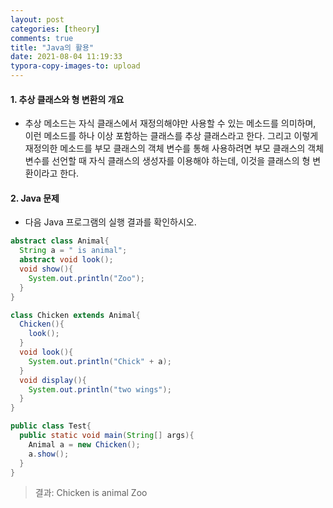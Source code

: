 ```yaml
---
layout: post
categories: [theory]
comments: true
title: "Java의 활용"
date: 2021-08-04 11:19:33
typora-copy-images-to: upload
---
```


#### 1. 추상 클래스와 형 변환의 개요

- 추상 메소드는 자식 클래스에서 재정의해야만 사용할 수 있는 메소드를 의미하며, 이런 메소드를 하나 이상 포함하는 클래스를 추상 클래스라고 한다. 그리고 이렇게 재정의한 메소드를 부모 클래스의 객체 변수를 통해 사용하려면 부모 클래스의 객체 변수를 선언할 때 자식 클래스의 생성자를 이용해야 하는데, 이것을 클래스의 형 변환이라고 한다.

#### 2. Java 문제

- 다음 Java 프로그램의 실행 결과를 확인하시오.

```java
abstract class Animal{
  String a = " is animal";
  abstract void look();
  void show(){
    System.out.println("Zoo");
  }
}

class Chicken extends Animal{
  Chicken(){
    look();
  }
  void look(){
    System.out.println("Chick" + a);
  }
  void display(){
    System.out.println("two wings");
  }
}

public class Test{
  public static void main(String[] args){
    Animal a = new Chicken();
    a.show();
  }
}

```

> 결과:
> Chicken is animal
> Zoo

